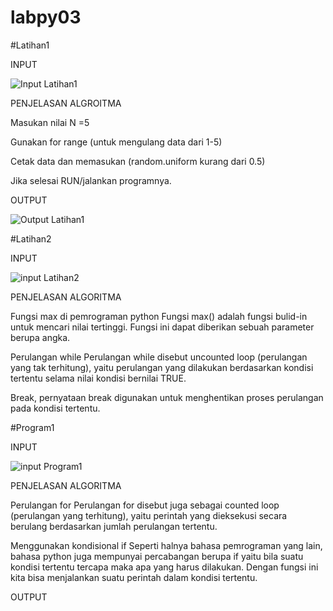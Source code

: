 # labpy03

#Latihan1

INPUT

![Input Latihan1](https://user-images.githubusercontent.com/96425663/147933017-d14518ba-3aab-4dde-abdf-2fbf1dc7c7ea.jpg)

PENJELASAN ALGROITMA

Masukan nilai N =5

Gunakan for range (untuk mengulang data dari 1-5)

Cetak data dan memasukan (random.uniform kurang dari 0.5)

Jika selesai RUN/jalankan programnya.

OUTPUT

![Output Latihan1](https://user-images.githubusercontent.com/96425663/147933174-767c4f5b-e8a2-4508-84cc-45b7b09cf861.jpg)

#Latihan2

INPUT

![input Latihan2](https://user-images.githubusercontent.com/96425663/147933651-e3410868-6a90-431c-a606-09dc15905f6a.jpg)

PENJELASAN ALGORITMA

Fungsi max di pemrograman python Fungsi max() adalah fungsi bulid-in untuk mencari nilai tertinggi. Fungsi ini dapat diberikan sebuah parameter berupa angka.

Perulangan while Perulangan while disebut uncounted loop (perulangan yang tak terhitung), yaitu perulangan yang dilakukan berdasarkan kondisi tertentu selama nilai kondisi bernilai TRUE.

Break, pernyataan break digunakan untuk menghentikan proses perulangan pada kondisi tertentu.

#Program1

INPUT

![input Program1](https://user-images.githubusercontent.com/96425663/147933758-34016278-f07f-4669-acf2-e5f2a03a1d02.jpg)

PENJELASAN ALGORITMA

Perulangan for Perulangan for disebut juga sebagai counted loop (perulangan yang terhitung), yaitu perintah yang dieksekusi secara berulang berdasarkan jumlah perulangan tertentu.

Menggunakan kondisional if Seperti halnya bahasa pemrograman yang lain, bahasa python juga mempunyai percabangan berupa if yaitu bila suatu kondisi tertentu tercapa maka apa yang harus dilakukan. Dengan fungsi ini kita bisa menjalankan suatu perintah dalam kondisi tertentu.

OUTPUT
